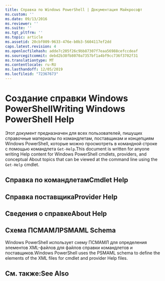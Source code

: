 ```yaml
---
title: Справка по Windows PowerShell | Документация Майкрософт
ms.custom: ''
ms.date: 09/13/2016
ms.reviewer: ''
ms.suite: ''
ms.tgt_pltfrm: ''
ms.topic: article
ms.assetid: 20cbf009-9633-476e-b0b3-5604117ef2dd
caps.latest.revision: 4
ms.openlocfilehash: adde7c205f26c9bb87307f7eaa56988cefccdeaf
ms.sourcegitcommit: debd2b38fb8070a7357bf1a4bf9cc736f3702f31
ms.translationtype: MT
ms.contentlocale: ru-RU
ms.lasthandoff: 12/05/2019
ms.locfileid: "72367673"
---
```

# <a name="writing-windows-powershell-help"></a><span data-ttu-id="a8c57-102">Создание справки Windows PowerShell</span><span class="sxs-lookup"><span data-stu-id="a8c57-102">Writing Windows PowerShell Help</span></span>

<span data-ttu-id="a8c57-103">Этот документ предназначен для всех пользователей, пишущих справочные материалы по командлетам, поставщикам и концепциям Windows PowerShell, которые можно просмотреть в командной строке с помощью командлета `Get-Help`.</span><span class="sxs-lookup"><span data-stu-id="a8c57-103">This document is written for anyone writing Help content for Windows PowerShell cmdlets, providers, and conceptual About topics that can be viewed at the command line using the `Get-Help` cmdlet.</span></span>

## <a name="cmdlet-help"></a><span data-ttu-id="a8c57-104">Справка по командлетам</span><span class="sxs-lookup"><span data-stu-id="a8c57-104">Cmdlet Help</span></span>

## <a name="provider-help"></a><span data-ttu-id="a8c57-105">Справка поставщика</span><span class="sxs-lookup"><span data-stu-id="a8c57-105">Provider Help</span></span>

## <a name="about-help"></a><span data-ttu-id="a8c57-106">Сведения о справке</span><span class="sxs-lookup"><span data-stu-id="a8c57-106">About Help</span></span>

## <a name="psmaml-schema"></a><span data-ttu-id="a8c57-107">Схема ПСМАМЛ</span><span class="sxs-lookup"><span data-stu-id="a8c57-107">PSMAML Schema</span></span>

 <span data-ttu-id="a8c57-108">Windows PowerShell использует схему ПСМАМЛ для определения элементов XML-файлов для файлов справки командлетов и поставщиков.</span><span class="sxs-lookup"><span data-stu-id="a8c57-108">Windows PowerShell uses the PSMAML schema to define the elements of the XML files for cmdlet and provider Help files.</span></span>

## <a name="see-also"></a><span data-ttu-id="a8c57-109">См. также:</span><span class="sxs-lookup"><span data-stu-id="a8c57-109">See Also</span></span>
